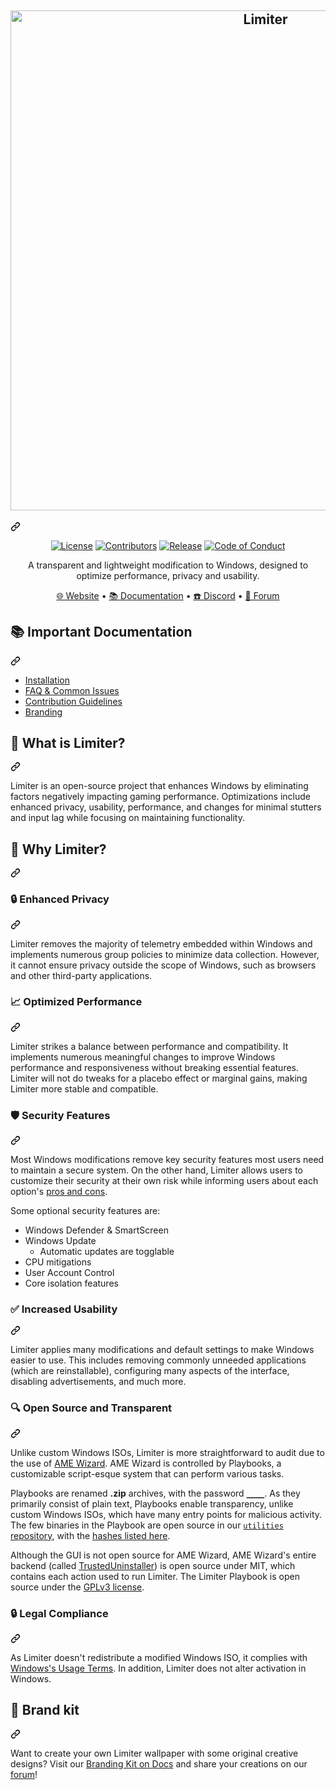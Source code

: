 <div class="Box-sc-g0xbh4-0 cTsUqU js-snippet-clipboard-copy-unpositioned" data-hpc="true"><article class="markdown-body entry-content container-lg" itemprop="text"><div class="markdown-heading" dir="auto"><h1 align="center" tabindex="-1" class="heading-element" dir="auto">
  <a href="http://Limiteros.net" rel="nofollow"><img src="https://camo.githubusercontent.com/65fe94c5f53b6b29ccf92089566c4537637b3fde48971d6d17cbb806a1095c8e/68747470733a2f2f67636f72652e6a7364656c6976722e6e65742f67682f41746c61732d4f532f6272616e64696e67406d61696e2f62616e6e6572732f62616e6e65722d76332e706e67" alt="Limiter" width="800" data-canonical-src="https://gcore.jsdelivr.net/gh/Limiter-OS/branding@main/banners/banner-v3.png" style="max-width: 100%;"></a>
</h1><a id="user-content---" class="anchor" aria-label="Permalink: " href="#--"><svg class="octicon octicon-link" viewBox="0 0 16 16" version="1.1" width="16" height="16" aria-hidden="true"><path d="m7.775 3.275 1.25-1.25a3.5 3.5 0 1 1 4.95 4.95l-2.5 2.5a3.5 3.5 0 0 1-4.95 0 .751.751 0 0 1 .018-1.042.751.751 0 0 1 1.042-.018 1.998 1.998 0 0 0 2.83 0l2.5-2.5a2.002 2.002 0 0 0-2.83-2.83l-1.25 1.25a.751.751 0 0 1-1.042-.018.751.751 0 0 1-.018-1.042Zm-4.69 9.64a1.998 1.998 0 0 0 2.83 0l1.25-1.25a.751.751 0 0 1 1.042.018.751.751 0 0 1 .018 1.042l-1.25 1.25a3.5 3.5 0 1 1-4.95-4.95l2.5-2.5a3.5 3.5 0 0 1 4.95 0 .751.751 0 0 1-.018 1.042.751.751 0 0 1-1.042.018 1.998 1.998 0 0 0-2.83 0l-2.5 2.5a1.998 1.998 0 0 0 0 2.83Z"></path></svg></a></div>
  <p align="center" dir="auto">
    <a href="https://github.com/Limiter-OS/Limiter/blob/main/LICENSE"><img alt="License" src="https://camo.githubusercontent.com/1fa5dd0488f9004c806e1e402a68aaa3a998554fc47f33f4dd6892cc8b39d6ff/68747470733a2f2f696d672e736869656c64732e696f2f6769746875622f6c6963656e73652f61746c61732d6f732f61746c61733f7374796c653d666f722d7468652d6261646765266c6f676f3d67697468756226636f6c6f723d314139314646" data-canonical-src="https://img.shields.io/github/license/Limiter-os/Limiter?style=for-the-badge&amp;logo=github&amp;color=1A91FF" style="max-width: 100%;"></a>
    <a href="https://github.com/Limiter-OS/Limiter/graphs/contributors"><img alt="Contributors" src="https://camo.githubusercontent.com/6978816df61608359f6b251197156577e59be4ec14abdcd7faa7f9ca0011ab12/68747470733a2f2f696d672e736869656c64732e696f2f6769746875622f636f6e7472696275746f72732f61746c61732d6f732f61746c61733f7374796c653d666f722d7468652d626164676526636f6c6f723d314139314646" data-canonical-src="https://img.shields.io/github/contributors/Limiter-os/Limiter?style=for-the-badge&amp;color=1A91FF" style="max-width: 100%;"></a>
    <a href="https://github.com/Limiter-OS/Limiter/releases/latest"><img alt="Release" src="https://camo.githubusercontent.com/47caef8070ea95afe687a303cd937a5f81baeeac88b039829fb748722524420a/68747470733a2f2f696d672e736869656c64732e696f2f6769746875622f72656c656173652f61746c61732d6f732f61746c61733f7374796c653d666f722d7468652d626164676526636f6c6f723d314139314646" data-canonical-src="https://img.shields.io/github/release/Limiter-os/Limiter?style=for-the-badge&amp;color=1A91FF" style="max-width: 100%;"></a>
    <a href="https://github.com/Limiter-OS/.github/blob/main/profile/CODE_OF_CONDUCT.md"><img alt="Code of Conduct" src="https://camo.githubusercontent.com/5e406d046a2de808e1b88802648e3319aa3475e710ff3ba7b4d4ebd63ec1b9fe/68747470733a2f2f696d672e736869656c64732e696f2f62616467652f436f6e7472696275746f72253230436f76656e616e742d322e312d3462616161612e7376673f7374796c653d666f722d7468652d626164676526636f6c6f723d314139314646" data-canonical-src="https://img.shields.io/badge/Contributor%20Covenant-2.1-4baaaa.svg?style=for-the-badge&amp;color=1A91FF" style="max-width: 100%;"></a>
  </p>
<p align="center" dir="auto">A transparent and lightweight modification to Windows, designed to optimize performance, privacy and usability.</p>
<p align="center" dir="auto">
  <a href="https://teamlimiter.github.io/Limiterx-lite/" rel="nofollow">🌐 Website</a>
  •
  <a href="https://limiterosblog.blogspot.com/p/limiteros-this-guide-will-walk-you.html" rel="nofollow">📚 Documentation</a>
  •
  <a href="https://discord.gg/7AEg9tUWMM" rel="nofollow">☎️ Discord</a>
  •
  <a href="https://forum.limiter.net" rel="nofollow">💬 Forum</a>
</p>
<div class="markdown-heading" dir="auto"><h2 tabindex="-1" class="heading-element" dir="auto">📚 <strong>Important Documentation</strong></h2><a id="user-content--important-documentation" class="anchor" aria-label="Permalink: 📚 Important Documentation" href="#-important-documentation"><svg class="octicon octicon-link" viewBox="0 0 16 16" version="1.1" width="16" height="16" aria-hidden="true"><path d="m7.775 3.275 1.25-1.25a3.5 3.5 0 1 1 4.95 4.95l-2.5 2.5a3.5 3.5 0 0 1-4.95 0 .751.751 0 0 1 .018-1.042.751.751 0 0 1 1.042-.018 1.998 1.998 0 0 0 2.83 0l2.5-2.5a2.002 2.002 0 0 0-2.83-2.83l-1.25 1.25a.751.751 0 0 1-1.042-.018.751.751 0 0 1-.018-1.042Zm-4.69 9.64a1.998 1.998 0 0 0 2.83 0l1.25-1.25a.751.751 0 0 1 1.042.018.751.751 0 0 1 .018 1.042l-1.25 1.25a3.5 3.5 0 1 1-4.95-4.95l2.5-2.5a3.5 3.5 0 0 1 4.95 0 .751.751 0 0 1-.018 1.042.751.751 0 0 1-1.042.018 1.998 1.998 0 0 0-2.83 0l-2.5 2.5a1.998 1.998 0 0 0 0 2.83Z"></path></svg></a></div>
<ul dir="auto">
<li><a href="https://discord.gg/7AEg9tUWMM" rel="nofollow">Installation</a></li>
<li><a href="https://discord.gg/7AEg9tUWMM" rel="nofollow">FAQ &amp; Common Issues</a></li>
<li><a href="https://discord.gg/7AEg9tUWMM" rel="nofollow">Contribution Guidelines</a></li>
<li><a href="https://discord.gg/7AEg9tUWMM" rel="nofollow">Branding</a></li>
</ul>
<div class="markdown-heading" dir="auto"><h2 tabindex="-1" class="heading-element" dir="auto">🤔 What is Limiter?</h2><a id="user-content--what-is-Limiter" class="anchor" aria-label="Permalink: 🤔 What is Limiter?" href="#-what-is-Limiter"><svg class="octicon octicon-link" viewBox="0 0 16 16" version="1.1" width="16" height="16" aria-hidden="true"><path d="m7.775 3.275 1.25-1.25a3.5 3.5 0 1 1 4.95 4.95l-2.5 2.5a3.5 3.5 0 0 1-4.95 0 .751.751 0 0 1 .018-1.042.751.751 0 0 1 1.042-.018 1.998 1.998 0 0 0 2.83 0l2.5-2.5a2.002 2.002 0 0 0-2.83-2.83l-1.25 1.25a.751.751 0 0 1-1.042-.018.751.751 0 0 1-.018-1.042Zm-4.69 9.64a1.998 1.998 0 0 0 2.83 0l1.25-1.25a.751.751 0 0 1 1.042.018.751.751 0 0 1 .018 1.042l-1.25 1.25a3.5 3.5 0 1 1-4.95-4.95l2.5-2.5a3.5 3.5 0 0 1 4.95 0 .751.751 0 0 1-.018 1.042.751.751 0 0 1-1.042.018 1.998 1.998 0 0 0-2.83 0l-2.5 2.5a1.998 1.998 0 0 0 0 2.83Z"></path></svg></a></div>
<p dir="auto">Limiter is an open-source project that enhances Windows by eliminating factors negatively impacting gaming performance. Optimizations include enhanced privacy, usability, performance, and changes for minimal stutters and input lag while focusing on maintaining functionality.</p>
<div class="markdown-heading" dir="auto"><h2 tabindex="-1" class="heading-element" dir="auto">👀 Why Limiter?</h2><a id="user-content--why-Limiter" class="anchor" aria-label="Permalink: 👀 Why Limiter?" href="#-why-Limiter"><svg class="octicon octicon-link" viewBox="0 0 16 16" version="1.1" width="16" height="16" aria-hidden="true"><path d="m7.775 3.275 1.25-1.25a3.5 3.5 0 1 1 4.95 4.95l-2.5 2.5a3.5 3.5 0 0 1-4.95 0 .751.751 0 0 1 .018-1.042.751.751 0 0 1 1.042-.018 1.998 1.998 0 0 0 2.83 0l2.5-2.5a2.002 2.002 0 0 0-2.83-2.83l-1.25 1.25a.751.751 0 0 1-1.042-.018.751.751 0 0 1-.018-1.042Zm-4.69 9.64a1.998 1.998 0 0 0 2.83 0l1.25-1.25a.751.751 0 0 1 1.042.018.751.751 0 0 1 .018 1.042l-1.25 1.25a3.5 3.5 0 1 1-4.95-4.95l2.5-2.5a3.5 3.5 0 0 1 4.95 0 .751.751 0 0 1-.018 1.042.751.751 0 0 1-1.042.018 1.998 1.998 0 0 0-2.83 0l-2.5 2.5a1.998 1.998 0 0 0 0 2.83Z"></path></svg></a></div>
<div class="markdown-heading" dir="auto"><h3 tabindex="-1" class="heading-element" dir="auto">🔒 Enhanced Privacy</h3><a id="user-content--enhanced-privacy" class="anchor" aria-label="Permalink: 🔒 Enhanced Privacy" href="#-enhanced-privacy"><svg class="octicon octicon-link" viewBox="0 0 16 16" version="1.1" width="16" height="16" aria-hidden="true"><path d="m7.775 3.275 1.25-1.25a3.5 3.5 0 1 1 4.95 4.95l-2.5 2.5a3.5 3.5 0 0 1-4.95 0 .751.751 0 0 1 .018-1.042.751.751 0 0 1 1.042-.018 1.998 1.998 0 0 0 2.83 0l2.5-2.5a2.002 2.002 0 0 0-2.83-2.83l-1.25 1.25a.751.751 0 0 1-1.042-.018.751.751 0 0 1-.018-1.042Zm-4.69 9.64a1.998 1.998 0 0 0 2.83 0l1.25-1.25a.751.751 0 0 1 1.042.018.751.751 0 0 1 .018 1.042l-1.25 1.25a3.5 3.5 0 1 1-4.95-4.95l2.5-2.5a3.5 3.5 0 0 1 4.95 0 .751.751 0 0 1-.018 1.042.751.751 0 0 1-1.042.018 1.998 1.998 0 0 0-2.83 0l-2.5 2.5a1.998 1.998 0 0 0 0 2.83Z"></path></svg></a></div>
<p dir="auto">Limiter removes the majority of telemetry embedded within Windows and implements numerous group policies to minimize data collection. However, it cannot ensure privacy outside the scope of Windows, such as browsers and other third-party applications.</p>
<div class="markdown-heading" dir="auto"><h3 tabindex="-1" class="heading-element" dir="auto">📈 Optimized Performance</h3><a id="user-content--optimized-performance" class="anchor" aria-label="Permalink: 📈 Optimized Performance" href="#-optimized-performance"><svg class="octicon octicon-link" viewBox="0 0 16 16" version="1.1" width="16" height="16" aria-hidden="true"><path d="m7.775 3.275 1.25-1.25a3.5 3.5 0 1 1 4.95 4.95l-2.5 2.5a3.5 3.5 0 0 1-4.95 0 .751.751 0 0 1 .018-1.042.751.751 0 0 1 1.042-.018 1.998 1.998 0 0 0 2.83 0l2.5-2.5a2.002 2.002 0 0 0-2.83-2.83l-1.25 1.25a.751.751 0 0 1-1.042-.018.751.751 0 0 1-.018-1.042Zm-4.69 9.64a1.998 1.998 0 0 0 2.83 0l1.25-1.25a.751.751 0 0 1 1.042.018.751.751 0 0 1 .018 1.042l-1.25 1.25a3.5 3.5 0 1 1-4.95-4.95l2.5-2.5a3.5 3.5 0 0 1 4.95 0 .751.751 0 0 1-.018 1.042.751.751 0 0 1-1.042.018 1.998 1.998 0 0 0-2.83 0l-2.5 2.5a1.998 1.998 0 0 0 0 2.83Z"></path></svg></a></div>
<p dir="auto">Limiter strikes a balance between performance and compatibility. It implements numerous meaningful changes to improve Windows performance and responsiveness without breaking essential features. Limiter will not do tweaks for a placebo effect or marginal gains, making Limiter more stable and compatible.</p>
<div class="markdown-heading" dir="auto"><h3 tabindex="-1" class="heading-element" dir="auto">🛡️ Security Features</h3><a id="user-content-️-security-features" class="anchor" aria-label="Permalink: 🛡️ Security Features" href="#️-security-features"><svg class="octicon octicon-link" viewBox="0 0 16 16" version="1.1" width="16" height="16" aria-hidden="true"><path d="m7.775 3.275 1.25-1.25a3.5 3.5 0 1 1 4.95 4.95l-2.5 2.5a3.5 3.5 0 0 1-4.95 0 .751.751 0 0 1 .018-1.042.751.751 0 0 1 1.042-.018 1.998 1.998 0 0 0 2.83 0l2.5-2.5a2.002 2.002 0 0 0-2.83-2.83l-1.25 1.25a.751.751 0 0 1-1.042-.018.751.751 0 0 1-.018-1.042Zm-4.69 9.64a1.998 1.998 0 0 0 2.83 0l1.25-1.25a.751.751 0 0 1 1.042.018.751.751 0 0 1 .018 1.042l-1.25 1.25a3.5 3.5 0 1 1-4.95-4.95l2.5-2.5a3.5 3.5 0 0 1 4.95 0 .751.751 0 0 1-.018 1.042.751.751 0 0 1-1.042.018 1.998 1.998 0 0 0-2.83 0l-2.5 2.5a1.998 1.998 0 0 0 0 2.83Z"></path></svg></a></div>
<p dir="auto">Most Windows modifications remove key security features most users need to maintain a secure system. On the other hand, Limiter allows users to customize their security at their own risk while informing users about each option's <a href="https://discord.gg/7AEg9tUWMM" rel="nofollow">pros and cons</a>.</p>
<p dir="auto">Some optional security features are:</p>
<ul dir="auto">
<li>Windows Defender &amp; SmartScreen</li>
<li>Windows Update
<ul dir="auto">
<li>Automatic updates are togglable</li>
</ul>
</li>
<li>CPU mitigations</li>
<li>User Account Control</li>
<li>Core isolation features</li>
</ul>
<div class="markdown-heading" dir="auto"><h3 tabindex="-1" class="heading-element" dir="auto">✅ Increased Usability</h3><a id="user-content--increased-usability" class="anchor" aria-label="Permalink: ✅ Increased Usability" href="#-increased-usability"><svg class="octicon octicon-link" viewBox="0 0 16 16" version="1.1" width="16" height="16" aria-hidden="true"><path d="m7.775 3.275 1.25-1.25a3.5 3.5 0 1 1 4.95 4.95l-2.5 2.5a3.5 3.5 0 0 1-4.95 0 .751.751 0 0 1 .018-1.042.751.751 0 0 1 1.042-.018 1.998 1.998 0 0 0 2.83 0l2.5-2.5a2.002 2.002 0 0 0-2.83-2.83l-1.25 1.25a.751.751 0 0 1-1.042-.018.751.751 0 0 1-.018-1.042Zm-4.69 9.64a1.998 1.998 0 0 0 2.83 0l1.25-1.25a.751.751 0 0 1 1.042.018.751.751 0 0 1 .018 1.042l-1.25 1.25a3.5 3.5 0 1 1-4.95-4.95l2.5-2.5a3.5 3.5 0 0 1 4.95 0 .751.751 0 0 1-.018 1.042.751.751 0 0 1-1.042.018 1.998 1.998 0 0 0-2.83 0l-2.5 2.5a1.998 1.998 0 0 0 0 2.83Z"></path></svg></a></div>
<p dir="auto">Limiter applies many modifications and default settings to make Windows easier to use. This includes removing commonly unneeded applications (which are reinstallable), configuring many aspects of the interface, disabling advertisements, and much more.</p>
<div class="markdown-heading" dir="auto"><h3 tabindex="-1" class="heading-element" dir="auto">🔍 Open Source and Transparent</h3><a id="user-content--open-source-and-transparent" class="anchor" aria-label="Permalink: 🔍 Open Source and Transparent" href="#-open-source-and-transparent"><svg class="octicon octicon-link" viewBox="0 0 16 16" version="1.1" width="16" height="16" aria-hidden="true"><path d="m7.775 3.275 1.25-1.25a3.5 3.5 0 1 1 4.95 4.95l-2.5 2.5a3.5 3.5 0 0 1-4.95 0 .751.751 0 0 1 .018-1.042.751.751 0 0 1 1.042-.018 1.998 1.998 0 0 0 2.83 0l2.5-2.5a2.002 2.002 0 0 0-2.83-2.83l-1.25 1.25a.751.751 0 0 1-1.042-.018.751.751 0 0 1-.018-1.042Zm-4.69 9.64a1.998 1.998 0 0 0 2.83 0l1.25-1.25a.751.751 0 0 1 1.042.018.751.751 0 0 1 .018 1.042l-1.25 1.25a3.5 3.5 0 1 1-4.95-4.95l2.5-2.5a3.5 3.5 0 0 1 4.95 0 .751.751 0 0 1-.018 1.042.751.751 0 0 1-1.042.018 1.998 1.998 0 0 0-2.83 0l-2.5 2.5a1.998 1.998 0 0 0 0 2.83Z"></path></svg></a></div>
<p dir="auto">Unlike custom Windows ISOs, Limiter is more straightforward to audit due to the use of <a href="https://ameliorated.io" rel="nofollow">AME Wizard</a>. AME Wizard is controlled by Playbooks, a customizable script-esque system that can perform various tasks.</p>
<p dir="auto">Playbooks are renamed <strong>.zip</strong> archives, with the password <a href="https://docs.ameliorated.io/developers/getting-started/creation.html" rel="nofollow"><code>____</code></a>. As they primarily consist of plain text, Playbooks enable transparency, unlike custom Windows ISOs, which have many entry points for malicious activity. The few binaries in the Playbook are open source in our <a href="https://github.com/Limiter-OS/utilities"><code>utilities</code> repository</a>, with the <a href="https://github.com/Limiter-OS/Limiter/blob/main/src/playbook/Executables/LimiterModules/README.md">hashes listed here</a>.</p>
<p dir="auto">Although the GUI is not open source for AME Wizard, AME Wizard's entire backend (called <a href="https://github.com/Ameliorated-LLC/trusted-uninstaller-cli">TrustedUninstaller</a>) is open source under MIT, which contains each action used to run Limiter. The Limiter Playbook is open source under the <a href="https://github.com/Limiter-OS/Limiter/blob/main/LICENSE">GPLv3 license</a>.</p>
<div class="markdown-heading" dir="auto"><h3 tabindex="-1" class="heading-element" dir="auto">🔒 Legal Compliance</h3><a id="user-content--legal-compliance" class="anchor" aria-label="Permalink: 🔒 Legal Compliance" href="#-legal-compliance"><svg class="octicon octicon-link" viewBox="0 0 16 16" version="1.1" width="16" height="16" aria-hidden="true"><path d="m7.775 3.275 1.25-1.25a3.5 3.5 0 1 1 4.95 4.95l-2.5 2.5a3.5 3.5 0 0 1-4.95 0 .751.751 0 0 1 .018-1.042.751.751 0 0 1 1.042-.018 1.998 1.998 0 0 0 2.83 0l2.5-2.5a2.002 2.002 0 0 0-2.83-2.83l-1.25 1.25a.751.751 0 0 1-1.042-.018.751.751 0 0 1-.018-1.042Zm-4.69 9.64a1.998 1.998 0 0 0 2.83 0l1.25-1.25a.751.751 0 0 1 1.042.018.751.751 0 0 1 .018 1.042l-1.25 1.25a3.5 3.5 0 1 1-4.95-4.95l2.5-2.5a3.5 3.5 0 0 1 4.95 0 .751.751 0 0 1-.018 1.042.751.751 0 0 1-1.042.018 1.998 1.998 0 0 0-2.83 0l-2.5 2.5a1.998 1.998 0 0 0 0 2.83Z"></path></svg></a></div>
<p dir="auto">As Limiter doesn't redistribute a modified Windows ISO, it complies with <a href="https://www.microsoft.com/en-us/Useterms/Retail/Windows/10/UseTerms_Retail_Windows_10_English.htm" rel="nofollow">Windows's Usage Terms</a>. In addition, Limiter does not alter activation in Windows.</p>
<div class="markdown-heading" dir="auto"><h2 tabindex="-1" class="heading-element" dir="auto">🎨 Brand kit</h2><a id="user-content--brand-kit" class="anchor" aria-label="Permalink: 🎨 Brand kit" href="#-brand-kit"><svg class="octicon octicon-link" viewBox="0 0 16 16" version="1.1" width="16" height="16" aria-hidden="true"><path d="m7.775 3.275 1.25-1.25a3.5 3.5 0 1 1 4.95 4.95l-2.5 2.5a3.5 3.5 0 0 1-4.95 0 .751.751 0 0 1 .018-1.042.751.751 0 0 1 1.042-.018 1.998 1.998 0 0 0 2.83 0l2.5-2.5a2.002 2.002 0 0 0-2.83-2.83l-1.25 1.25a.751.751 0 0 1-1.042-.018.751.751 0 0 1-.018-1.042Zm-4.69 9.64a1.998 1.998 0 0 0 2.83 0l1.25-1.25a.751.751 0 0 1 1.042.018.751.751 0 0 1 .018 1.042l-1.25 1.25a3.5 3.5 0 1 1-4.95-4.95l2.5-2.5a3.5 3.5 0 0 1 4.95 0 .751.751 0 0 1-.018 1.042.751.751 0 0 1-1.042.018 1.998 1.998 0 0 0-2.83 0l-2.5 2.5a1.998 1.998 0 0 0 0 2.83Z"></path></svg></a></div>
<p dir="auto">Want to create your own Limiter wallpaper with some original creative designs? Visit our <a href="https://docs.Limiteros.net/branding/" rel="nofollow">Branding Kit on Docs</a> and share your creations on our <a href="https://forum.Limiteros.net/t/art-showcase" rel="nofollow">forum</a>!</p>
</article></div>
